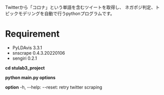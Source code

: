 Twitterから「コロナ」という単語を含むツイートを取得し、
ネガポジ判定、トピックモデリングを自動で行うpythonプログラムです。

# Requirement
* PyLDAvis 3.3.1
* snscrape 0.4.3.20220106
* sengiri 0.2.1

**cd stulab3_project**

**python main.py options**

**option**
-h, --help: 
--reset: retry twitter scraping

